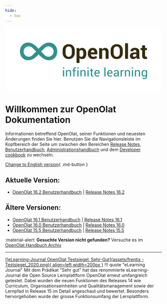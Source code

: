 ```yaml
---
hide:
  - toc
---
```

![Logo: OpenOlat – infinite learning](assets/OpenOlat_Logo_claim_RGB.png)

# Willkommen zur OpenOlat Dokumentation

Informationen betreffend OpenOlat, seiner Funktionen und neuesten Änderungen finden Sie hier. Benutzen Sie die Navigationsleiste im Kopfbereich der Seite um zwischen den Bereichen 
[Release Notes](release_notes/), [Benutzerhandbuch](manual_user/), [Administrationshandbuch](manual_admin/) und dem [Developer cookbook](manual_dev/) zu wechseln.

[Change to English version](/){ .md-button }

## Aktuelle Version:

- [OpenOlat 16.2 Benutzerhandbuch](manual_user/general/) | [Release Notes 16.2](release_notes/Release_notes_16.2.de.md)

## Ältere Versionen:

- [OpenOlat 16.1 Benutzerhandbuch](archive_confluence/display/OO161DE.html) | [Release Notes 16.1](release_notes/Release_notes_16.1.de.md)
- [OpenOlat 16.0 Benutzerhandbuch](archive_confluence/display/OO160DE.html) | [Release Notes 16.0](release_notes/Release_notes_16.0.de.md)
- [OpenOlat 15.5 Benutzerhandbuch](archive_confluence/display/OO155DE.html) | [Release Notes 15.5](release_notes/Release_notes_15.5.de.md)


:material-alert: **Gesuchte Version nicht gefunden?** Versuche es im [OpenOlat Handbuch Archiv](archive.de.md)


***

[![eLearning-Journal OpenOlat Testsiegel: Sehr-Gut](assets/frentix - Testsiegel_2020.png){ align=left width=200px }](assets/eLJ12020_TEST_Frentix.pdf)
!!! quote "eLearning Journal"
	Mit dem Prädikat "Sehr gut" hat das renommierte eLearning-Journal die Open Source Lernplattform OpenOlat erneut umfangreich getestet. Dabei wurden die neuen Funktionen des Releases 14 wie Curriculum, Organisationseinheiten und Qualitätsmanagement sowie der Lernpfad in Release 15 im Detail angeschaut und bewertet. Besonders hervorgehoben wurde der grosse Funktionsumfang der Lernplattform.